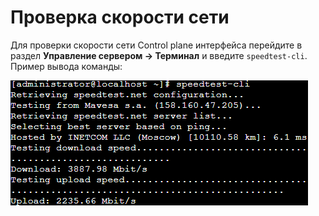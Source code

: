 # Проверка скорости сети

[Сюда временно вносится информация hintов из статей]: #

Для проверки скорости сети Control plane интерфейса перейдите в раздел **Управление сервером -> Терминал** и введите `speedtest-cli`. \
Пример вывода команды:

![](/.gitbook/assets/diagnose-console.png)
